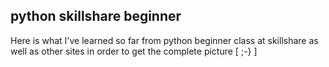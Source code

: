 ## python skillshare beginner
Here is what I've learned so far from python beginner class at skillshare
as well as other sites in order to get the complete picture  [ ;-} ]
